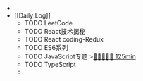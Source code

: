 -
- [[Daily Log]]
	- TODO LeetCode
	- TODO React技术揭秘
	- TODO React coding-Redux
	- TODO ES6系列
	- TODO JavaScript专题 >[🍅🍅🍅🍅🍅 125min](#agenda-pomo://?t=f-1687795366906-1500%2Cf-1687798874163-1500%2Cf-1687836369188-1500%2Cf-1687840396419-1500%2Cf-1687846927800-1500)
	- TODO TypeScript
	-